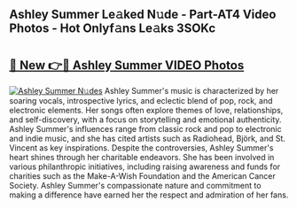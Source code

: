 ## Ashley Summer Le𝚊ked N𝚞de - Part-AT4 Video Photos - Hot Onlyf𝚊ns Le𝚊ks 3SOKc

# <h2><a href="http://ab47535.deff.icu/?id=Ashley+Summer">🔗 New 👉🔴 Ashley Summer VIDEO Photos</a></h2>

[![Ashley Summer N𝚞des](https://i.imgur.com/rIISA9y.gif)](http://ab47535.deff.icu/?id=Ashley+Summer)
Ashley Summer's music is characterized by her soaring vocals, introspective lyrics, and eclectic blend of pop, rock, and electronic elements. Her songs often explore themes of love, relationships, and self-discovery, with a focus on storytelling and emotional authenticity. Ashley Summer's influences range from classic rock and pop to electronic and indie music, and she has cited artists such as Radiohead, Björk, and St. Vincent as key inspirations. Despite the controversies, Ashley Summer's heart shines through her charitable endeavors. She has been involved in various philanthropic initiatives, including raising awareness and funds for charities such as the Make-A-Wish Foundation and the American Cancer Society. Ashley Summer's compassionate nature and commitment to making a difference have earned her the respect and admiration of her fans.
